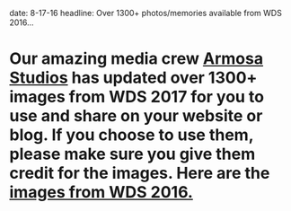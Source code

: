 date: 8-17-16
headline: Over 1300+ photos/memories available from WDS 2016...

# Our amazing media crew <a href="http://armosastudios.com/">Armosa Studios</a> has updated over 1300+ images from WDS 2017 for you to use and share on your website or blog. If you choose to use them, please make sure you give them credit for the images. Here are the <a href="https://www.flickr.com/photos/chrisguillebeau/">images from WDS 2016.</a> 
